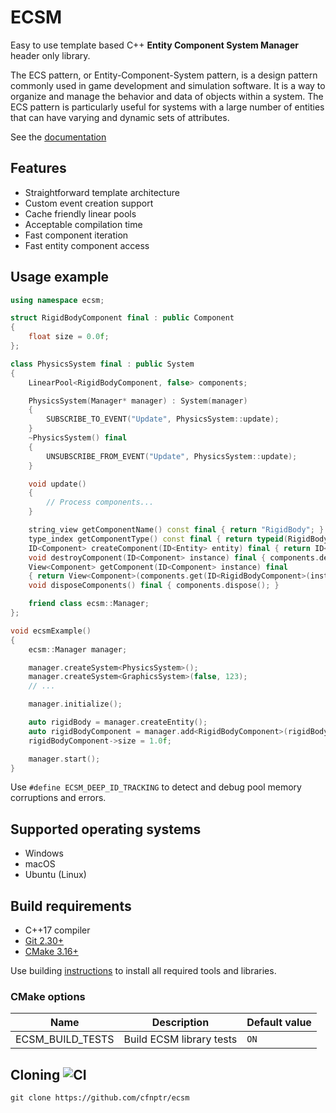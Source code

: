 # ECSM

Easy to use template based C++ **Entity Component System Manager** header only library.

The ECS pattern, or Entity-Component-System pattern, is a design pattern commonly used in game development and 
simulation software. It is a way to organize and manage the behavior and data of objects within a system. 
The ECS pattern is particularly useful for systems with a large number of entities that can have varying and 
dynamic sets of attributes.

See the [documentation](https://cfnptr.github.io/ecsm)

## Features

* Straightforward template architecture
* Custom event creation support
* Cache friendly linear pools
* Acceptable compilation time
* Fast component iteration
* Fast entity component access

## Usage example

```cpp
using namespace ecsm;

struct RigidBodyComponent final : public Component
{
    float size = 0.0f;
};

class PhysicsSystem final : public System
{
    LinearPool<RigidBodyComponent, false> components;

    PhysicsSystem(Manager* manager) : System(manager)
    {
        SUBSCRIBE_TO_EVENT("Update", PhysicsSystem::update);
    }
    ~PhysicsSystem() final
    {
        UNSUBSCRIBE_FROM_EVENT("Update", PhysicsSystem::update);
    }

    void update()
    {
        // Process components...
    }

    string_view getComponentName() const final { return "RigidBody"; }
    type_index getComponentType() const final { return typeid(RigidBodyComponent); }
    ID<Component> createComponent(ID<Entity> entity) final { return ID<Component>(components.create()); }
    void destroyComponent(ID<Component> instance) final { components.destroy(ID<RigidBodyComponent>(instance)); }
    View<Component> getComponent(ID<Component> instance) final
    { return View<Component>(components.get(ID<RigidBodyComponent>(instance))); }
    void disposeComponents() final { components.dispose(); }

    friend class ecsm::Manager;
};

void ecsmExample()
{
    ecsm::Manager manager;

    manager.createSystem<PhysicsSystem>();
    manager.createSystem<GraphicsSystem>(false, 123);
    // ...

    manager.initialize();

    auto rigidBody = manager.createEntity();
    auto rigidBodyComponent = manager.add<RigidBodyComponent>(rigidBody);
    rigidBodyComponent->size = 1.0f;

    manager.start();
}
```

Use ```#define ECSM_DEEP_ID_TRACKING``` to detect and debug pool memory corruptions and errors.

## Supported operating systems

* Windows
* macOS
* Ubuntu (Linux)

## Build requirements

* C++17 compiler
* [Git 2.30+](https://git-scm.com/)
* [CMake 3.16+](https://cmake.org/)

Use building [instructions](BUILDING.md) to install all required tools and libraries.

### CMake options

| Name             | Description              | Default value |
|------------------|--------------------------|---------------|
| ECSM_BUILD_TESTS | Build ECSM library tests | `ON`          |

## Cloning ![CI](https://github.com/cfnptr/ecsm/actions/workflows/cmake.yml/badge.svg)

```
git clone https://github.com/cfnptr/ecsm
```